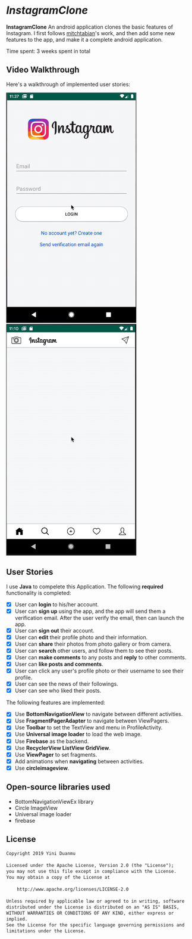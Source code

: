# *InstagramClone*

**InstagramClone** An android application clones the basic features of Instagram. I first follows [mitchtabian](https://github.com/mitchtabian/Android-Instagram-Clone/tree/24e82c30bfc64b474b08f64c304564cb626a2bfc)'s work, and then add some new features to the app, and make it a complete android application.

Time spent: 3 weeks spent in total

## Video Walkthrough

Here's a walkthrough of implemented user stories:

![Video Walkthrough 1](show_instagram_clone4.gif)
![Video Walkthrough 1](show_instagram_clone3.gif)

## User Stories

I use **Java** to compelete this Application. The following **required** functionality is completed:

* [X] User can **login** to his/her account.
* [X] User can **sign up** using the app, and the app will send them a verification email. After the user verify the email, then can launch the app.
* [X] User can **sign out** their account.
* [X] User can **edit** their profile photo and their information.
* [X] User can **share** their photos from photo gallery or from camera.
* [X] User can **search** other users, and follow them to see their posts.
* [X] User can **make comments** to any posts and **reply** to other comments.
* [X] User can **like posts and comments**.
* [X] User can click any user's profile photo or their username to see their profile.
* [X] User can see the news of their followings.
* [X] User can see who liked their posts.

The following features are implemented:

* [X] Use **BottomNavigationView** to navigate between different activities.
* [X] Use **FragmentPagerAdapter** to navigate between ViewPagers.
* [X] Use **Toolbar** to set the TextView and menu in ProfileActivity.
* [X] Use **Universal image loader** to load the web image.
* [X] Use **Firebase** as the backend.
* [X] Use **RecyclerView ListView GridView**.
* [X] Use **ViewPager** to set fragments.
* [X] Add animations when **navigating** between activities.
* [X] Use **circleimageview**.

## Open-source libraries used

- BottomNavigationViewEx library
- Circle ImageView
- Universal image loader
- firebase

## License

    Copyright 2019 Yini Duanmu

    Licensed under the Apache License, Version 2.0 (the "License");
    you may not use this file except in compliance with the License.
    You may obtain a copy of the License at

        http://www.apache.org/licenses/LICENSE-2.0

    Unless required by applicable law or agreed to in writing, software
    distributed under the License is distributed on an "AS IS" BASIS,
    WITHOUT WARRANTIES OR CONDITIONS OF ANY KIND, either express or implied.
    See the License for the specific language governing permissions and
    limitations under the License.